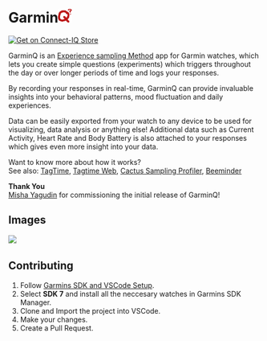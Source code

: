 <h1>Garmin<img src="resources/drawables/launcher_icon.png" height=28></h1>

[![Get on Connect-IQ Store](https://img.shields.io/badge/Get_on-Connect--IQ_Store-blue?style=for-the-badge)](https://apps.garmin.com/apps/b4a4c26b-3b55-41d5-a760-978704c1b263)

GarminQ is an [Experience sampling Method](https://en.wikipedia.org/wiki/Experience_sampling_method) app for Garmin watches, which lets you create simple questions (experiments) which triggers throughout the day or over longer periods of time and logs your responses.  

By recording your responses in real-time, GarminQ can provide invaluable insights into your behavioral patterns, mood fluctuation and daily experiences.

Data can be easily exported from your watch to any device to be used for visualizing, data analysis or anything else! Additional data such as Current Activity, Heart Rate and Body Battery is also attached to your responses which gives even more insight into your data.


Want to know more about how it works?   
See also: [TagTime](https://tagtime.com), [Tagtime Web](https://ttw.smitop.com/), [Cactus Sampling Profiler](https://getcactus.app/), [Beeminder](https://www.beeminder.com/)

<b>Thank You</b>  
[Misha Yagudin](https://yagud.in) for commissioning the initial release of GarminQ!

## Images

<img src="https://i.imgur.com/V68CmyT.png" height=300>

## Contributing

1. Follow [Garmins SDK and VSCode Setup](https://developer.garmin.com/connect-iq/connect-iq-basics/getting-started/).
2. Select **SDK 7** and install all the neccesary watches in Garmins SDK Manager.
3. Clone and Import the project into VSCode.
4. Make your changes.
5. Create a Pull Request.